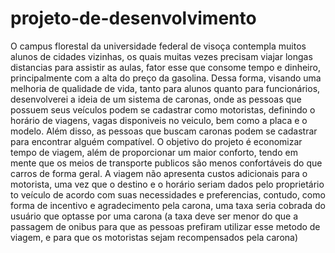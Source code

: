 # projeto-de-desenvolvimento
O campus florestal da universidade federal de visoça contempla muitos alunos de cidades vizinhas, os quais muitas vezes precisam viajar longas distancias para assistir as aulas, fator esse que consome tempo e dinheiro, principalmente com a alta do preço da gasolina.
Dessa forma, visando uma melhoria de qualidade de vida, tanto para alunos quanto para funcionários, desenvolverei a ideia de um sistema de caronas, onde as pessoas que possuem seus veículos podem se cadastrar como motoristas, definindo o horário de viagens, vagas disponiveis no veiculo, bem como a placa e o modelo. Além disso, as pessoas que buscam caronas podem se cadastrar para encontrar alguém compatível.
O objetivo do projeto é economizar tempo de viagem, além de proporcionar um maior conforto, tendo em mente que os meios de transporte publicos são menos confortáveis do que carros de forma geral. A viagem não apresenta custos adicionais para o motorista, uma vez que o destino e o horário seriam dados pelo proprietário to veículo de acordo com suas necessidades e preferencias, contudo, como forma de incentivo e agradecimento pela carona, uma taxa seria cobrada do usuário que optasse por uma carona (a taxa deve ser menor do que a passagem de onibus para que as pessoas prefiram utilizar esse metodo de viagem, e para que os motoristas sejam recompensados pela carona)
